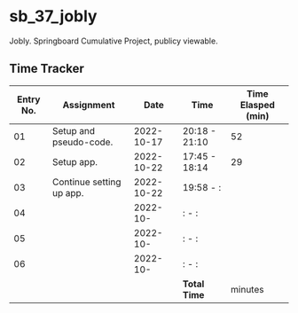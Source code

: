 # sb_37_jobly
Jobly. Springboard Cumulative Project, publicy viewable.

## Time Tracker
|Entry No.|Assignment|Date|Time|Time Elasped (min)|
|-|-|-|-|-|
|01|Setup and pseudo-code.|2022-10-17|20:18 - 21:10|52|
|02|Setup app.|2022-10-22|17:45 - 18:14|29|
|03|Continue setting up app.|2022-10-22|19:58 - :||
|04||2022-10-|: - :||
|05||2022-10-|: - :||
|06||2022-10-|: - :||
||||**Total Time**| minutes|